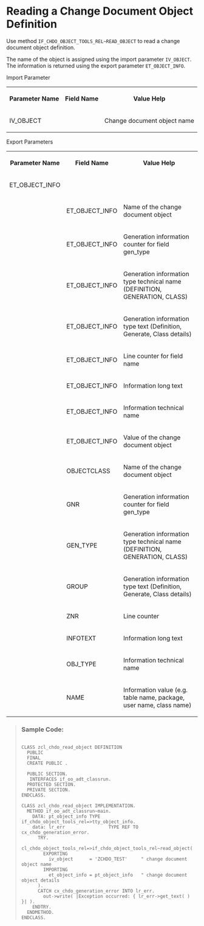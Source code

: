 <!-- loio798cf04e151f4b4f91eaa1bde8f65856 -->

# Reading a Change Document Object Definition

Use method `IF_CHDO_OBJECT_TOOLS_REL~READ_OBJECT` to read a change document object definition.

The name of the object is assigned using the import parameter `IV_OBJECT`. The information is returned using the export parameter `ET_OBJECT_INFO`.

<a name="loio798cf04e151f4b4f91eaa1bde8f65856__table_tlz_gwv_2jb"/>Import Parameter


<table>
<tr>
<th>

Parameter Name



</th>
<th>

Field Name



</th>
<th>

Value Help



</th>
</tr>
<tr>
<td>

IV\_OBJECT



</td>
<td>

 



</td>
<td>

Change document object name



</td>
</tr>
</table>

<a name="loio798cf04e151f4b4f91eaa1bde8f65856__table_hcr_lwv_2jb"/>Export Parameters


<table>
<tr>
<th>

Parameter Name



</th>
<th>

Field Name



</th>
<th>

Value Help



</th>
</tr>
<tr>
<td>

ET\_OBJECT\_INFO



</td>
<td>

 



</td>
<td>

 



</td>
</tr>
<tr>
<td>

 



</td>
<td>

ET\_OBJECT\_INFO



</td>
<td>

Name of the change document object



</td>
</tr>
<tr>
<td>

 



</td>
<td>

ET\_OBJECT\_INFO



</td>
<td>

Generation information counter for field gen\_type



</td>
</tr>
<tr>
<td>

 



</td>
<td>

ET\_OBJECT\_INFO



</td>
<td>

Generation information type technical name \(DEFINITION, GENERATION, CLASS\)



</td>
</tr>
<tr>
<td>

 



</td>
<td>

ET\_OBJECT\_INFO



</td>
<td>

Generation information type text \(Definition, Generate, Class details\)



</td>
</tr>
<tr>
<td>

 



</td>
<td>

ET\_OBJECT\_INFO



</td>
<td>

Line counter for field name



</td>
</tr>
<tr>
<td>

 



</td>
<td>

ET\_OBJECT\_INFO



</td>
<td>

Information long text



</td>
</tr>
<tr>
<td>

 



</td>
<td>

ET\_OBJECT\_INFO



</td>
<td>

Information technical name



</td>
</tr>
<tr>
<td>

 



</td>
<td>

ET\_OBJECT\_INFO



</td>
<td>

Value of the change document object



</td>
</tr>
<tr>
<td>



</td>
<td>

OBJECTCLASS



</td>
<td>

Name of the change document object



</td>
</tr>
<tr>
<td>



</td>
<td>

GNR



</td>
<td>

Generation information counter for field gen\_type



</td>
</tr>
<tr>
<td>



</td>
<td>

GEN\_TYPE



</td>
<td>

Generation information type technical name \(DEFINITION, GENERATION, CLASS\)



</td>
</tr>
<tr>
<td>



</td>
<td>

GROUP



</td>
<td>

Generation information type text \(Definition, Generate, Class details\)



</td>
</tr>
<tr>
<td>



</td>
<td>

ZNR



</td>
<td>

Line counter



</td>
</tr>
<tr>
<td>



</td>
<td>

INFOTEXT



</td>
<td>

Information long text



</td>
</tr>
<tr>
<td>



</td>
<td>

OBJ\_TYPE



</td>
<td>

Information technical name



</td>
</tr>
<tr>
<td>



</td>
<td>

NAME



</td>
<td>

Information value \(e.g. table name, package, user name, class name\)



</td>
</tr>
</table>

> ### Sample Code:  
> ```lang-abap
> 
> CLASS zcl_chdo_read_object DEFINITION
>   PUBLIC
>   FINAL
>   CREATE PUBLIC .
> 
>   PUBLIC SECTION.
>    INTERFACES if_oo_adt_classrun.
>   PROTECTED SECTION.
>   PRIVATE SECTION.
> ENDCLASS.
> 
> CLASS zcl_chdo_read_object IMPLEMENTATION.
>   METHOD if_oo_adt_classrun~main.
>     DATA: pt_object_info TYPE if_chdo_object_tools_rel=>tty_object_info.
>     data: lr_err                TYPE REF TO cx_chdo_generation_error.
>       TRY.
>       cl_chdo_object_tools_rel=>if_chdo_object_tools_rel~read_object(
>         EXPORTING
>           iv_object      = 'ZCHDO_TEST'     " change document object name
>         IMPORTING
>           et_object_info = pt_object_info   " change document object details
>       ).
>       CATCH cx_chdo_generation_error INTO lr_err.
>         out->write( |Exception occurred: { lr_err->get_text( ) }| ).
>     ENDTRY.
>   ENDMETHOD.
> ENDCLASS.
> 
> ```

